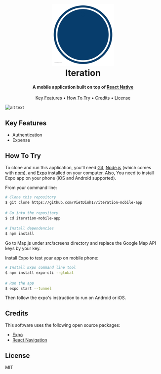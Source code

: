 <h1 align="center">
  <br>
  <a href="#"><img src="https://github.com/VietDinh17/iteration-mobile-app/blob/master/assets/readme_images/logo.jpg" alt="iteration" width="200"></a>
  <br>
    Iteration  
  <br>
</h1>

<h4 align="center">A mobile application built on top of <a href="https://facebook.github.io/react-native" target="_blank">React Native</a></h4>

<p align="center">
  <a href="#key-features">Key Features</a> •
  <a href="#how-to-try">How To Try</a> •
  <a href="#credits">Credits</a> •
  <a href="#license">License</a>
</p>

![alt text]()


## Key Features

* Authentication
* Expense

## How To Try

To clone and run this application, you'll need [Git](https://git-scm.com), [Node.js](https://nodejs.org/en/download/) (which comes with [npm](http://npmjs.com)), and [Expo](https://expo.io/) installed on your computer. Also, You need to install Expo app on your phone (iOS and Android supported).

From your command line:

```bash
# Clone this repository
$ git clone https://github.com/VietDinh17/iteration-mobile-app

# Go into the repository
$ cd iteration-mobile-app

# Install dependencies
$ npm install 
```
Go to Map.js under src/screens directory and replace the Google Map API keys by your key.


Install Expo to test your app on mobile phone:
```bash
# Install Expo command line tool
$ npm install expo-cli --global

# Run the app
$ expo start --tunnel 
```
Then follow the expo's instruction to run on Android or iOS.

## Credits

This software uses the following open source packages:

- [Expo](https://expo.io/)
- [React Navigation](https://reactnavigation.org/en/)

## License

MIT

